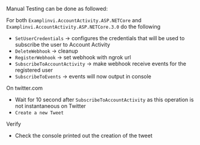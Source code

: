 Manual Testing can be done as followed:

For both `Examplinvi.AccountActivity.ASP.NETCore` and `Examplinvi.AccountActivity.ASP.NETCore.3.0` do the following

* `SetUserCredentials` -> configures the credentials that will be used to subscribe the user to Account Activity
* `DeleteWebhook` -> cleanup
* `RegisterWebhook` -> set webhook with ngrok url
* `SubscribeToAccountActivity` -> make webhook receive events for the registered user
* `SubscribeToEvents` -> events will now output in console

On twitter.com

* Wait for 10 second after `SubscribeToAccountActivity` as this operation is not instantaneous on Twitter
* `Create a new Tweet`

Verify

* Check the console printed out the creation of the tweet
